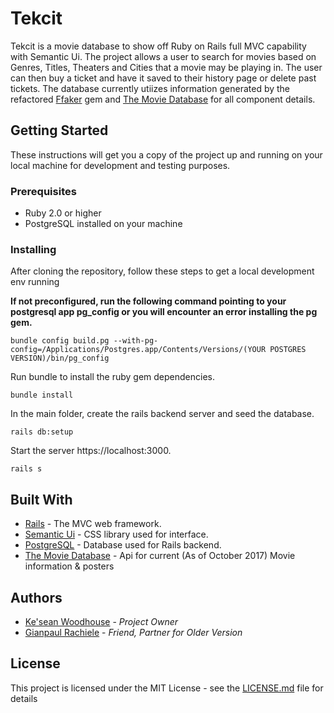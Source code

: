 # Tekcit

Tekcit is a movie database to show off Ruby on Rails full MVC capability with Semantic Ui. The project allows a user to search for movies based on Genres, Titles, Theaters and Cities that a movie may be playing in. The user can then buy a ticket and have it saved to their history page or delete past tickets. The database currently utiizes information generated by the refactored [Ffaker](https://github.com/ffaker/ffaker) gem and [The Movie Database](https://www.themoviedb.org/documentation/api) for all component details.

## Getting Started

These instructions will get you a copy of the project up and running on your local machine for development and testing purposes.

### Prerequisites

* Ruby 2.0 or higher
* PostgreSQL installed on your machine

### Installing

After cloning the repository, follow these steps to get a local development env running

**If not preconfigured, run the following command pointing to your postgresql app pg_config
or you will encounter an error installing the pg gem.**

```
bundle config build.pg --with-pg-config=/Applications/Postgres.app/Contents/Versions/(YOUR POSTGRES VERSION)/bin/pg_config
```

Run bundle to install the ruby gem dependencies.

```
bundle install
```

In the main folder, create the rails backend server and seed the database.

```
rails db:setup
```

Start the server https://localhost:3000.

```
rails s
```

## Built With

* [Rails](http://rubyonrails.org/) - The MVC web framework.
* [Semantic Ui](https://semantic-ui.com/) - CSS library used for interface.
* [PostgreSQL](https://www.postgresql.org/) -  Database used for Rails backend.
* [The Movie Database](https://www.themoviedb.org/documentation/api) - Api for current (As of October 2017) Movie information & posters

## Authors

* [Ke'sean Woodhouse](https://github.com/kesean) - *Project Owner* 
* [Gianpaul Rachiele](https://github.com/grachiele) - *Friend, Partner for Older Version*

## License

This project is licensed under the MIT License - see the [LICENSE.md](LICENSE.md) file for details



